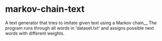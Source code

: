 # markov-chain-text
A text generator that tries to imitate given text using a Markov chain__
The program runs through all words in 'dataset.txt' and assigns possible next words with different weights.
